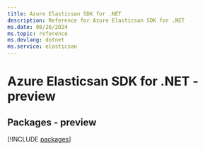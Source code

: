 ```yaml
---
title: Azure Elasticsan SDK for .NET
description: Reference for Azure Elasticsan SDK for .NET
ms.date: 08/26/2024
ms.topic: reference
ms.devlang: dotnet
ms.service: elasticsan
---
```

# Azure Elasticsan SDK for .NET - preview
## Packages - preview
[!INCLUDE [packages](elasticsan-index.md)]